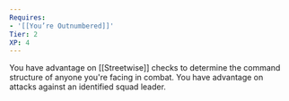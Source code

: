 ```yaml
---
Requires:
- '[[You’re Outnumbered]]'
Tier: 2
XP: 4
---
```


You have advantage on [[Streetwise]] checks to determine the command structure of anyone you're facing in combat. You have advantage on attacks against an identified squad leader.